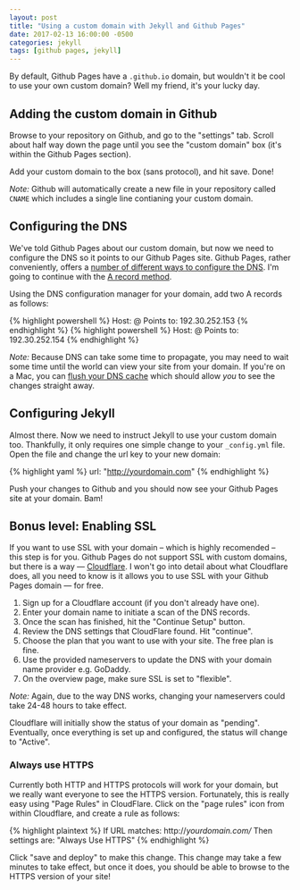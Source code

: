 ```yaml
---
layout: post
title: "Using a custom domain with Jekyll and Github Pages"
date: 2017-02-13 16:00:00 -0500
categories: jekyll
tags: [github pages, jekyll]
---
```


By default, Github Pages have a `.github.io` domain, but wouldn't it be cool to use your own custom domain? Well my friend, it's your lucky day.

## Adding the custom domain in Github
Browse to your repository on Github, and go to the "settings" tab. Scroll about half way down the page until you see the "custom domain" box (it's within the Github Pages section).

Add your custom domain to the box (sans protocol), and hit save. Done!

_Note:_ Github will automatically create a new file in your repository called `CNAME` which includes a single line contianing your custom domain.
 
## Configuring the DNS
We've told Github Pages about our custom domain, but now we need to configure the DNS so it points to our Github Pages site. Github Pages, rather conveniently, offers a [number of different ways to configure the DNS](https://help.github.com/articles/using-a-custom-domain-with-github-pages/). I'm going to continue with the [A record method](https://help.github.com/articles/setting-up-an-apex-domain/).

Using the DNS configuration manager for your domain, add two A records as follows:

{% highlight powershell %}
Host: @
Points to: 192.30.252.153
{% endhighlight %}
{% highlight powershell %}
Host: @
Points to: 192.30.252.154
{% endhighlight %}

_Note:_ Because DNS can take some time to propagate, you may need to wait some time until the world can view your site from your domain. If you're on a Mac, you can [flush your DNS cache](https://www.igeeksblog.com/how-to-flush-dns-in-mac-os-x/) which should allow _you_ to see the changes straight away.

## Configuring Jekyll
Almost there. Now we need to instruct Jekyll to use your custom domain too. Thankfully, it only requires one simple change to your `_config.yml` file. Open the file and change the url key to your new domain:

{% highlight yaml %}
url: "http://yourdomain.com"
{% endhighlight %}

Push your changes to Github and you should now see your Github Pages site at your domain. Bam!

## Bonus level: Enabling SSL
If you want to use SSL with your domain – which is highly recomended – this step is for you. Github Pages do not support SSL with custom domains, but there is a way — [Cloudflare](https://www.cloudflare.com). I won't go into detail about what Cloudflare does, all you need to know is it allows you to use SSL with your Github Pages domain — for free.

 1. Sign up for a Cloudflare account (if you don't already have one).
 2. Enter your domain name to initiate a scan of the DNS records.
 3. Once the scan has finished, hit the "Continue Setup" button.
 4. Review the DNS settings that CloudFlare found. Hit "continue".
 5. Choose the plan that you want to use with your site. The free plan is fine.
 6. Use the provided nameservers to update the DNS with your domain name provider e.g. GoDaddy.
 7. On the overview page, make sure SSL is set to "flexible".

_Note:_ Again, due to the way DNS works, changing your nameservers could take 24-48 hours to take effect.

Cloudflare will initially show the status of your domain as "pending". Eventually, once everything is set up and configured, the status will change to "Active".

### Always use HTTPS
Currently both HTTP and HTTPS protocols will work for your domain, but we really want everyone to see the HTTPS version. Fortunately, this is really easy using "Page Rules" in CloudFlare. Click on the "page rules" icon from within Cloudflare, and create a rule as follows:

{% highlight plaintext %}
If URL matches: http://*yourdomain.com/*
Then settings are: "Always Use HTTPS"
{% endhighlight %}

Click "save and deploy" to make this change. This change may take a few minutes to take effect, but once it does, you should be able to browse to the HTTPS version of your site!
